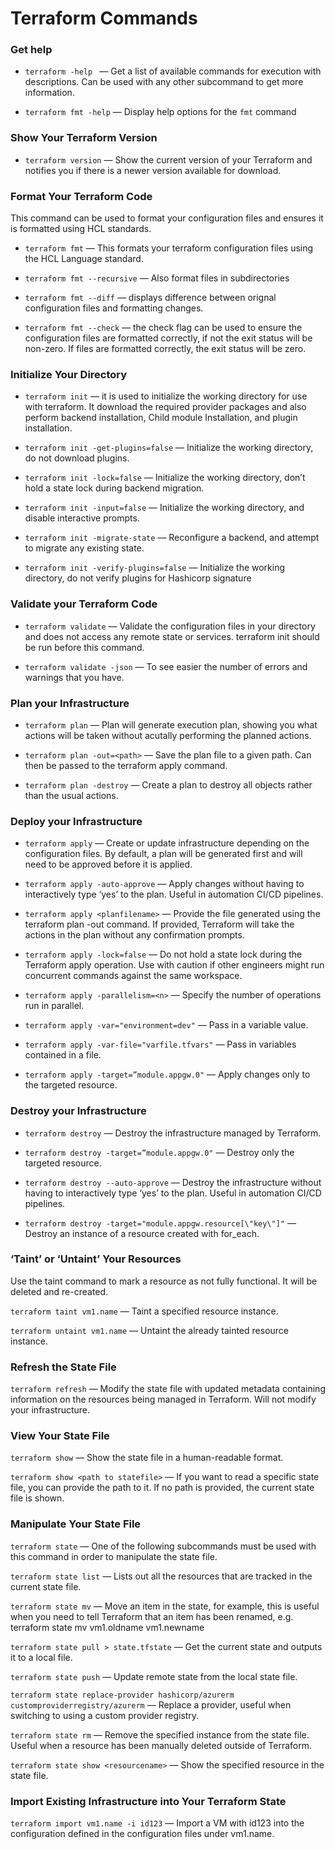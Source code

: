 
# Terraform Commands

### Get help

- ``` terraform -help  ``` &mdash; Get a list of available commands for execution with descriptions. Can be used with any other subcommand to get more information.

-  ```terraform fmt -help```  &mdash; Display help options for the ```fmt``` command

###  Show Your Terraform Version

- ```terraform version``` &mdash; Show the current version of your  Terraform and notifies you if there is a newer version available for download.

### Format Your Terraform Code

This command can be used to format your configuration files and ensures it is formatted using HCL standards.

- ```terraform fmt``` &mdash; This formats your terraform configuration files using the HCL Language standard.
  
- ```terraform fmt --recursive``` &mdash; Also format files in subdirectories
  
- ```terraform fmt --diff``` &mdash; displays difference between orignal configuration files and formatting changes.
  
- ```terraform fmt --check``` &mdash; the check flag can be used to ensure the configuration files are formatted correctly, if not the exit status will be non-zero. If files are formatted correctly, the exit status will be zero.

### Initialize Your Directory 

- ```terraform init``` &mdash; it is used to initialize the working directory for use with terraform. It download the required provider packages and also perform backend installation, Child module Installation, and plugin installation.

- ```terraform init -get-plugins=false``` &mdash; Initialize the working directory, do not download plugins.

- ```terraform init -lock=false``` &mdash; Initialize the working directory, don’t hold a state lock during backend migration.

- ```terraform init -input=false``` &mdash; Initialize the working directory, and disable interactive prompts.

- ```terraform init -migrate-state``` &mdash; Reconfigure a backend, and attempt to migrate any existing state.

- ```terraform init -verify-plugins=false``` &mdash; Initialize the working directory, do not verify plugins for Hashicorp signature

### Validate your Terraform Code

- ```terraform validate``` &mdash; Validate the configuration files in your directory and does not access any remote state or services. terraform init should be run before this command.

- ```terraform validate -json``` &mdash; To see easier the number of errors and warnings that you have.

### Plan your Infrastructure

- ```terraform plan``` &mdash; Plan will generate execution plan, showing you what actions will be taken without acutally performing the planned actions.

- ```terraform plan -out=<path>``` &mdash; Save the plan file to a given path. Can then be passed to the terraform apply command.

- ```terraform plan -destroy``` &mdash; Create a plan to destroy all objects rather than the usual actions.

### Deploy your Infrastructure

- ```terraform apply``` &mdash; Create or update infrastructure depending on the configuration files. By default, a plan will be generated first and will need to be approved before it is applied.

- ```terraform apply -auto-approve``` &mdash; Apply changes without having to interactively type ‘yes’ to the plan. Useful in automation CI/CD pipelines.

- ```terraform apply <planfilename>``` &mdash; Provide the file generated using the terraform plan -out command. If provided, Terraform will take the actions in the plan without any confirmation prompts.

- ```terraform apply -lock=false``` &mdash; Do not hold a state lock during the Terraform apply operation. Use with caution if other engineers might run concurrent commands against the same workspace.

- ```terraform apply -parallelism=<n>``` &mdash; Specify the number of operations run in parallel.

- ```terraform apply -var="environment=dev"``` &mdash; Pass in a variable value.

- ```terraform apply -var-file="varfile.tfvars"``` &mdash; Pass in variables contained in a file.

- ```terraform apply -target=”module.appgw.0"``` &mdash; Apply changes only to the targeted resource.

### Destroy your Infrastructure

- ```terraform destroy``` &mdash; Destroy the infrastructure managed by Terraform.

- ```terraform destroy -target=”module.appgw.0"``` &mdash; Destroy only the targeted resource.

- ```terraform destroy --auto-approve``` &mdash; Destroy the infrastructure without having to interactively type ‘yes’ to the plan. Useful in automation CI/CD pipelines.

- ```terraform destroy -target="module.appgw.resource[\"key\"]"``` &mdash; Destroy an instance of a resource created with for_each.


### ‘Taint’ or ‘Untaint’ Your Resources

Use the taint command to mark a resource as not fully functional. It will be deleted and re-created.

```terraform taint vm1.name``` &mdash; Taint a specified resource instance.

```terraform untaint vm1.name``` &mdash; Untaint the already tainted resource instance.

### Refresh the State File

```terraform refresh``` &mdash; Modify the state file with updated metadata containing information on the resources being managed in Terraform. Will not modify your infrastructure.

### View Your State File

```terraform show``` &mdash; Show the state file in a human-readable format.

```terraform show <path to statefile>``` &mdash; If you want to read a specific state file, you can provide the path to it. If no path is provided, the current state file is shown.

### Manipulate Your State File

```terraform state``` &mdash; One of the following subcommands must be used with this command in order to manipulate the state file.

```terraform state list``` &mdash; Lists out all the resources that are tracked in the current state file.

```terraform state mv``` &mdash; Move an item in the state, for example, this is useful when you need to tell Terraform that an item has been renamed, e.g. terraform state mv vm1.oldname vm1.newname

```terraform state pull > state.tfstate``` &mdash; Get the current state and outputs it to a local file.

```terraform state push``` &mdash; Update remote state from the local state file.

```terraform state replace-provider hashicorp/azurerm customproviderregistry/azurerm``` &mdash; Replace a provider, useful when switching to using a custom provider registry.

```terraform state rm``` &mdash; Remove the specified instance from the state file. Useful when a resource has been manually deleted outside of Terraform.

```terraform state show <resourcename>``` &mdash; Show the specified resource in the state file.

### Import Existing Infrastructure into Your Terraform State

```terraform import vm1.name -i id123``` &mdash; Import a VM with id123 into the configuration defined in the configuration files under vm1.name.
